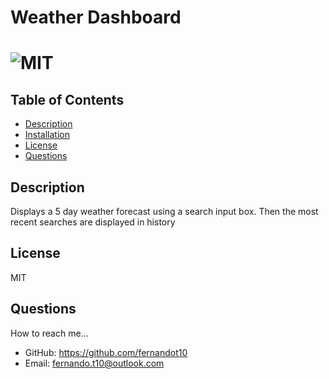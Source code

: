 # Weather Dashboard

  # ![MIT](https://img.shields.io/badge/license-MIT-blue/style=plastic)

  ## Table of Contents
  - [Description](#description)
  - [Installation](#install)
  - [License](#license)
  - [Questions](#questions)
  
  ## Description
  Displays a 5 day weather forecast using a search input box. Then the most recent searches are displayed in history
  
  ## License 
  MIT
  
  ## Questions
  How to reach me...
  - GitHub: https://github.com/fernandot10
  - Email: fernando.t10@outlook.com

  